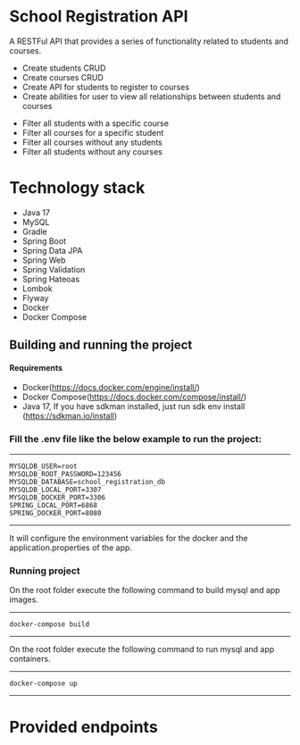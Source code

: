 # School Registration API

A RESTFul API that provides a series of functionality related to students and courses.

- Create students CRUD
- Create courses CRUD
- Create API for students to register to courses
- Create abilities for user to view all relationships between students and courses
+ Filter all students with a specific course
+ Filter all courses for a specific student
+ Filter all courses without any students
+ Filter all students without any courses

# Technology stack

- Java 17
- MySQL
- Gradle
- Spring Boot
- Spring Data JPA
- Spring Web
- Spring Validation
- Spring Hateoas
- Lombok
- Flyway
- Docker
- Docker Compose

## Building and running  the project

#### Requirements 
- Docker(https://docs.docker.com/engine/install/)
- Docker Compose(https://docs.docker.com/compose/install/)
- Java 17, If you have sdkman installed, just run sdk env install (https://sdkman.io/install)

### Fill the .env file like the below example to run the project:

----
    MYSQLDB_USER=root
    MYSQLDB_ROOT_PASSWORD=123456
    MYSQLDB_DATABASE=school_registration_db
    MYSQLDB_LOCAL_PORT=3307
    MYSQLDB_DOCKER_PORT=3306
    SPRING_LOCAL_PORT=6868
    SPRING_DOCKER_PORT=8080
----
 It will configure the environment variables for the docker and the application.properties of the app.  

### Running project
 On the root folder execute the following command to build mysql and app images.

----
	docker-compose build
----

On the root folder execute the following command to run mysql and app containers.

----
	docker-compose up
----

# Provided endpoints
